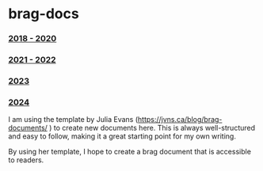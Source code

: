 # brag-docs

### [2018 - 2020](https://github.com/topazds/brag-docs/blob/main/2018-2020.md)
### [2021 - 2022](https://github.com/topazds/brag-docs/blob/main/2021-2022.md)
### [2023](https://github.com/topazds/brag-docs/blob/main/2023.md)
### [2024](https://github.com/topazds/brag-docs/blob/main/2024.md)

I am using the template by Julia Evans (https://jvns.ca/blog/brag-documents/ ) to create new documents here. This is always well-structured and easy to follow, making it a great starting point for my own writing. 

By using her template, I hope to create a brag document that is accessible to readers.